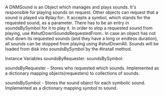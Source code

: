 A DNMSound is an Object which manages and plays sounds.
It's responsible for playing sounds on request. Other objects can request that a sound is played via #play:for:. It accepts a symbol, which stands for the requested sound, as a parameter. There has to be an entry in soundsBySymbol for it to play it. In order to stop a requested sound from playing, use #shutDownSoundsRequestedFrom:.
In case an object has not shut down its requested sounds (and they have a long or endless duration), all sounds can be stopped from playing using #shutDownAll.
Sounds will be loaded from disk into soundsBySymbol by the #install method.

Instance Variables
	soundsByRequester:		<Dictionary>
	soundsBySymbol:		<Dictionary>

soundsByRequester
	- Stores who requested which sounds. Implemented as a dictionary mapping objects(requesters) to collections of sounds. 

soundsBySymbol
	- Stores the sound object for each symbolic sound. Implemented as a dictionary mapping symbol to sound.

